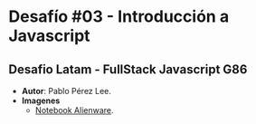 
# Desafío #03 - Introducción a Javascript

## Desafio Latam - FullStack Javascript G86

 - **Autor**: Pablo Pérez Lee.
 - **Imagenes**
	 - [Notebook Alienware](https://www.pngwing.com/es/free-png-zhsms).